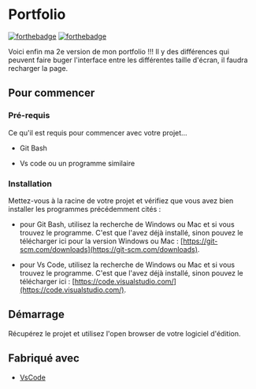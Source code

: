 

# Portfolio
[![forthebadge](https://forthebadge.com/images/badges/built-by-developers.svg)](https://forthebadge.com) [![forthebadge](https://forthebadge.com/images/badges/made-with-javascript.svg)](https://forthebadge.com) 

Voici enfin ma 2e version de mon portfolio !!!
Il y des différences qui peuvent faire buger l'interface entre les différentes taille d'écran, il faudra recharger la page.

## Pour commencer

### Pré-requis

Ce qu'il est requis pour commencer avec votre projet...

- Git Bash

- Vs code ou un programme similaire

### Installation

Mettez-vous à la racine de votre projet et vérifiez que vous avez bien installer les programmes précédemment cités :

- pour Git Bash, utilisez la recherche de Windows ou Mac et si vous trouvez le programme. C'est que l'avez déjà installé, sinon pouvez le télécharger ici pour la version Windows ou Mac : [https://git-scm.com/downloads](https://git-scm.com/downloads).

- pour Vs Code, utilisez la recherche de Windows ou Mac et si vous trouvez le programme. C'est que l'avez déjà installé, sinon pouvez le télécharger ici : [https://code.visualstudio.com/](https://code.visualstudio.com/).

## Démarrage

Récupérez le projet et utilisez l'open browser de votre logiciel d'édition.

## Fabriqué avec
* [VsCode](https://code.visualstudio.com/)